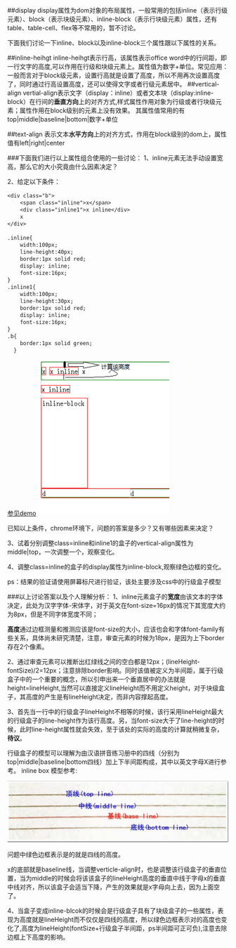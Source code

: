 ##display
display属性为dom对象的布局属性，一般常用的包括inline（表示行级元素）、block（表示块级元素）、inline-block（表示行块级元素）属性，还有table、table-cell、flex等不常用的，暂不讨论。

下面我们讨论一下inline、block以及inline-block三个属性跟以下属性的关系。

##inline-heihgt
inline-heihgt表示行高，该属性表示office word中的行间距，即一行文字的高度,可以作用在行级和块级元素上。属性值为数字+单位。常见应用：一般而言对于block级元素，设置行高就是设置了高度，所以不用再次设置高度了，同时通过行高设置高度，还可以使得文字或者行级元素居中。
##vertical-align
vertial-align表示文字（display：inline）或者文本块（display:inline-block）在行间的**垂直方向**上的对齐方式,样式属性作用对象为行级或者行块级元素；属性作用在block级别的元素上没有效果。
其属性值常用的有top|middle|baseline|bottom|数字+单位

##text-align
表示文本**水平方向**上的对齐方式，作用在block级别的dom上，属性值有left|right|center


###下面我们进行以上属性组合使用的一些讨论：
1、inline元素无法手动设置宽高，那么它的大小究竟由什么因素决定？

2、给定以下条件：

	<div class="b">
		<span class="inline">x</span>
		<div class="inline1">x inline</div>
		x
	</div>

	.inline{
		width:100px;
		line-height:40px;
		border:1px solid red; 
		display: inline; 
		font-size:16px;
	}
	.inline1{
		width:100px;
		line-height:30px;
		border:1px solid red; 
		display: inline; 
		font-size:16px;
	}
	.b{
		border:1px solid green;
	  }


[参见demo](http://codepen.io/ynchuan/pen/zveMNO)
![](../images/inline.png)

已知以上条件，chrome环境下，问题的答案是多少？又有哪些因素来决定？

3、试着分别调整class=inline和inline1的盒子的vertical-align属性为middle|top，一次调整一个，观察变化。

4、调整class=inline的盒子的display属性为inline-block,观察绿色边框的变化。

ps：结果的验证请使用屏幕标尺进行验证，该处主要涉及css中的行级盒子模型

###以上讨论答案以及个人理解分析：
1、inline元素盒子的**宽度**由该文本的字体决定，此处为汉字字体-宋体字，对于英文在font-size=16px的情况下其宽度大约为8px，但是不同字体宽度不同；

**高度**通过边框测量和推测应该是font-size的大小，应该也会和字体font-family有些关系，具体尚未研究清楚，注意，审查元素的时候为18px，是因为上下border存在2个像素。

2、通过审查元素可以推断出红绿线之间的空白都是12px；(lineHeight-fontSize)/2=12px；注意排除border影响。同时该值被定义为半间距，属于行级盒子中的一个重要的概念，所以引申出来一个垂直居中的办法就是height=lineHeight,当然可以直接定义lineHeight而不用定义height，对于块级盒子，其高度的产生是有lineHeight决定，而非内容撑起高度。

3、首先当一行中的行级盒子lineHeight不相等的时候，该行采用lineHeight最大的行级盒子的line-height作为该行高度。另，当font-size大于了line-height的时候，此时line-height属性就会失效，至于该处的实际的高度的计算就稍微复杂，**待议**。

行级盒子的模型可以理解为由汉语拼音练习册中的四线（分别为top|middle|baseline|bottom四线）加上下半间距构成，其中以英文字母X进行参考。
inline box 模型参考:

![](../images/line-box.png)

问题中绿色边框表示是的就是四线的高度。

x的底部就是baseline线，当调整verticle-align时，也是调整该行级盒子的垂直位置，当为middle的时候会将该该盒子的lineHeight高度的垂直中线于字母x的垂直中线对齐，所以该盒子会适当下降，产生的效果就是x字母向上去，因为上面空了。

4、当盒子变成inline-blcok的时候会是行级盒子具有了块级盒子的一些属性，表现为高度就是lineHeight而不仅仅是四线的高度，所以绿色边框表示对的高度也变化了,高度为lineHeight(fontSize+行级盒子半间距，ps半间距可正可负),注意去除边框上下高度的影响。